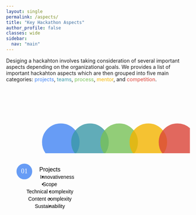 ```yaml
---
layout: single
permalink: /aspects/
title: "Key Hackathon Aspects"
author_profile: false
classes: wide
sidebar:
  nav: "main"
---
```

<meta name="viewport" content="width=device-width, initial-scale=1.0">
<head>
<style>
  tr {
      align: top;
    }
  td {
    vertical-align: top;
  }
 .round-button {
   display:block;
   width:100px;
   height:100px;
   line-height:80px;
   text-align:center;
   border: 0px solid;
   border-radius: 50%;
   opacity: 0.8;
   z-index: 1;
   position:absolute;

}
.round-button:hover {
   opacity: 0.5;
}
.chover:hover{
  opacity: 0.5;
}
i{
  z-index: 2;
  position:absolute;
}
svg{
  margin-left: auto;
  margin-right: auto;
  <!-- border: 1px solid black; -->
}
svg text{
  font-size: 36px;
  font-family: FontAwesome;
  text-anchor: middle;
}
.container{
  text-align: center;
}
.col {
  padding: 10px;
  width: 70%;
  height: 350px;
  opacity: 1;
  border-radius: 5px;
  border: 1px solid white;
  display: inline-block;
  text-align: left;
  margin: 0 auto;
  z-index:-1;
  opacity: 0.8;
}
.fontnew {
font-size: 18px;
font-family: sans-serif;
color: inherit;
}

hr.new1 {
border: 1px solid white;
}
.containerTab {
  padding: 20px 20px;
  color: white;
  width: 700px;
  text-align: left;
  opacity: 0.8;
}
<!-- .closebtn {
  float: right;
  color: white;
  font-size: 35px;
  cursor: pointer;
} -->
<!-- For Option 2 -->
<!-- For Option 2 -->
</style>
  <!-- <script src="https://kit.fontawesome.com/a076d05399.js"></script> -->
  <script src="https://kit.fontawesome.com/a65c30b4bb.js" crossorigin="anonymous"></script>
</head>

<p>
Desiging a hackahton involves taking consideration of several important aspects depending on the organizational goals. We provides a list of important hackahton aspects which are then grouped into five main categories: <span style="color:#4285F4">projects</span>, <span style="color:#3b99a7">teams</span>, <span style="color:#78C257">process</span>, <span style="color:#F4B400">mentor</span>, and <span style="color:#DB4437">competition</span>.
</p>

<!-- <div id="cc"></div> -->
<!-- <p>Desiging a hackahton involves taking consideration of several important aspects depending on the organizational goals. We provides a list of important hackahton aspects which are then grouped into five main categories: <span style="color:#4285F4">projects</span>, <span style="color:#3b99a7">teams</span>, <span style="color:#78C257">process</span>, <span style="color:#F4B400">mentor</span>, and <span style="color:#DB4437">competition</span>.

<button type="button" name="btn1" class="round-button" style="left: 50px; top: 200px; background: #4285F4;"></button>
<i class="fas fa-briefcase" style="font-size:36px; left: 50px; top: 50px;" aria-hidden="true"></i>

<button type="button" name="btn2" class="round-button" style="left: 100px; top: 20px; background: #3b99a7;"></button>
<i class="fas fa-users" style="font-size:36px; left: 130px; top: 50px;" aria-hidden="true"></i>

<button type="button" name="btn2" class="round-button" style="left: 180px; top: 20px; background: #78C257;"></button>
<i class="fas fa-users" style="font-size:36px; left: 210px; top: 50px;" aria-hidden="true"></i>

<button type="button" name="btn2" class="round-button" style="left: 260px; top: 20px; background: #78C257;"></button>
<i class="fas fa-graduation-cap" style="font-size:36px; left: 290px; top: 50px;" aria-hidden="true"></i>

<button type="button" name="btn2" class="round-button" style="left: 340px; top: 20px; background: #78C257;"></button>
<i class="fas fa-medal" style="font-size:36px; left: 370px; top: 50px;" aria-hidden="true"></i>
</p> -->

<!-- <text class="fas fa-briefcase" x="130" y="160" style="font-size:36px">&#xf0b1;</text> -->                       

<div align="center">
<svg height="250" width="700">
  <a href="#p" onclick="openTab('p');">
    <circle cx="150" cy="150" r="50" stroke="#4285F4" stroke-width="3" fill="#4285F4" opacity="0.8" class="chover"/>
    <text class="fas fa-briefcase" x="150" y="160">&#xf0b1;</text>
  </a>

  <a href="#t" onclick="openTab('t');">
    <circle cx="230" cy="150" r="50" stroke="#3b99a7" stroke-width="3" fill="#3b99a7" opacity="0.8" class="chover"/>
    <text class="fas fa-users" x="230" y="160">&#xf0c0;</text>
  </a>


  <a href="#pr" onclick="openTab('pr');">
    <circle cx="310" cy="150" r="50" stroke="#78C257" stroke-width="3" fill="#78C257" opacity="0.8" class="chover"/>
    <text class="fas fa-users" x="310" y="160">&#xf0c0;</text>
  </a>

  <a href="#m" onclick="openTab('m');">
    <circle cx="390" cy="150" r="50" stroke="#F4B400" stroke-width="3" fill="#F4B400" opacity="0.8" class="chover"/>
    <text class="fas fa-graduation-cap" x="390" y="160">&#xf19d;</text>
  </a>

  <a href="#c" onclick="openTab('c');">
    <circle cx="470" cy="150" r="50" stroke="#DB4437" stroke-width="3" fill="#DB4437" opacity="0.8" class="chover"/>
    <text class="fas fa-medal" x="470" y="168">&#xf5a2;</text>
  </a>
</svg>
</div>


<!-- <div class="container">
  <div class="col fontnew" style="background: #4285F4;">
    <center>Projects<center><hr class="new1">
    <table>
    <tr>
      <td width="25%" style="vertical-align: top; line-height: 1.5;">Innovativeness</td>
      <td width="70%" style="vertical-align: top; line-height: 1.5;">The degree to which the project solves a real-world problem either creating new or reusing existing code</td>
    </tr>
    <tr>
      <td width="25%" style="vertical-align: top; line-height: 1.5;">Scope</td>
      <td width="70%" style="vertical-align: top; line-height: 1.5;">The degree to which the goals, tasks, and deliverables of the project are archivable within the specified time limit</td>
    </tr>
    <tr>
      <td width="25%" style="vertical-align: top; line-height: 1.5;">Technical complexity</td>
      <td width="75%" style="vertical-align: top; line-height: 1.5;">The degree to which the implemented system has the design or implementation that is difficult to understand and verify</td>
    </tr>
    <tr>
      <td width="25%" style="vertical-align: top; line-height: 1.5;">Content complexity</td>
      <td width="70%" style="vertical-align: top; line-height: 1.5;">The degree to which the requirements of the project are precise and complete</td>
    </tr>
    <tr>
      <td width="25%" style="vertical-align: top; line-height: 1.5;">Sustainability</td>
      <td width="75%" style="vertical-align: top; line-height: 1.5;">The degree to which the implemented system or code will be available to use and continue to be maintained even after the hackathon</td>
    </tr>
    </table>
  </div>
</div> -->

<!-- Option 1 start -->
<div align="center">
<div id="p" class="containerTab" style="display:none; background:#4285F4; border-radius:10%; font-size: 16px;">
  <center><h2>Projects</h2></center>
  <ul style="font-size: 16px;">
    <li>Innovativeness: The degree to which the project solves a real-world problem either creating new or reusing existing code</li>
    <li>Scope: The degree to which the goals, tasks, and deliverables of the project are archivable within the specified time limit</li>
    <li>Technical complexity: The degree to which the implemented system has the design or implementation that is difficult to understand and verify</li>
    <li>Content complexity: The degree to which the requirements of the project are precise and complete</li>
    <li>Sustainability: The degree to which the implemented system or code will be available to use and continue to be maintained even after the hackathon</li>
  </ul>
</div>
</div>

<div align="center">
<div id="t" class="containerTab" style="display:none; background:#3b99a7; border-radius: 10%; font-size: 16px;">
  <center><h2>Teams</h2></center>
  <ul style="font-size: 16px;">
    <li>Motivation(s): What participants want to get out of their hackathon participation</li>
    <li>Background(s): Participants' education and experience before the hackathon</li>
    <li>Skills: The degree to which participants are proficient in coding and designing</li>
    <li>Familiarity: The degree to which the team members have worked together before</li>
    <li>Role distribution; How roles or tasks are distributed among team members</li>
  </ul>
</div>
</div>

<div align="center">
<div id="pr" class="containerTab" style="display:none; background:#78C257; border-radius: 10%; font-size: 16px;">
  <center><h2>Process</h2></center>
  <ul style="font-size: 16px;">
    <li>Pre-hackathon events: Agenda of activities that take place before the hackathons as individually or a team</li>
    <li>Ideation: Teams generating, developing, and combining ideas to form the projects</li>
    Project selection: Teams picking projects to work on during the hackathon<br>
    <li>Checkpoints and Scoping: Teams reporting the progress of the project to the wholeand re-evaluating the project scope</li>
    <li>Duration / Breaks: Mini-events such as games during the hackathon</li>
    <li>Post-hackathon follow-up: Agenda of activities that help the continuation of hackathon projects</li>
  </ul>
</div>
</div>

<div align="center">
<div id="m" class="containerTab" style="display:none; background:#F4B400; border-radius: 10%; font-size: 16px;">
  <center><h2>Mentors</h2></center>
  <ul style="font-size: 16px;">
    <li>Engagement with teams: Explaining projects to the participants, teaching them basic computing skills required for their projects, and helping them with the development environment setup</li>
    <li>Technical support: Helping teams / participants to solve their technical difficulties during the hackathon</li>
    <li>Project feedback: Providing feedback on how well the team is making progress on their projects so the teams can assure that they are on the right track</li>
    <li>Mobile vs embedded: </li>
  </ul>
</div>
</div>

<div align="center">
<div id="c" class="containerTab" style="display:none; background:#DB4437; border-radius: 10%; font-size: 16px;">
  <center><h2>Competition</h2></center>
  <ul style="font-size: 16px;">
  <li>Competitive vs Non-competitive events: Incentive mechanism of the hackathon. In competitive hackathons, teams compete for prizes. In non-competitive hackathons, teams work toward a common goal such as contributing code to advance existing or create new computing infrastructure.<br>
  Judging criteria: This refers to criteria used by the judges to evaluate the hackathon projects such as creativity and appeal to the market</li>
  <li>Prizes: How many awards be given</li>
  <li>Monetary vs non-monetary prizes: Should the prizes be monetary or non-monetary such as computing power</li>
  <li>Jury vs popular vote: The voting system by which the winner(s) is decided for the hackathon. In jury system, the winner is elected only when the majority of judges have voted for them. In popular vote, the team which received a majority vote from the event attendees and pre-specified social channels is elected as the winner</li>
  </ul>
</div>
</div>

<script>
function openTab(tabName) {
  var i, x;
  x = document.getElementsByClassName("containerTab");
  for (i = 0; i < x.length; i++) {
    x[i].style.display = "none";
  }
  document.getElementById(tabName).style.display = "block";
}
</script>

<!-- Option 1 ends -->


<!-- Option 2 starts -->
<div>
<svg height="250" width="700">
  <a href="">
      <circle cx="50" cy="50" r="20" stroke="#4285F4" stroke-width="3" fill="#4285F4" opacity="0.8"/>
      <text x="50" y="55" style="font-size:18px; fill:white; text-anchor:middle;">01</text>
      <text x="120" y="50" style="font-size:16px; text-anchor:left; font-family:sans-serif;">Projects</text>
      <circle cx="100" cy="65" r="2px"/>
      <text x="140" y="70" style="font-size:14px; text-anchor:left; font-family:sans-serif;">Innovativeness</text>
      <circle cx="100" cy="85" r="2px"/>
      <text x="120" y="90" style="font-size:14px; text-anchor:left; font-family:sans-serif;">Scope</text>
      <circle cx="120" cy="105" r="2px"/>
      <text x="120" y="110" style="font-size:14px; text-anchor:left; font-family:sans-serif;">Technical complexity</text>
      <circle cx="120" cy="125" r="2px"/>
      <text x="120" y="130" style="font-size:14px; text-anchor:left; font-family:sans-serif;">Content complexity</text>
      <circle cx="120" cy="145" r="2px"/>
      <text x="120" y="150" style="font-size:14px; text-anchor:left; font-family:sans-serif;">Sustainability</text>
  </a>
</svg>
</div>
<!-- Option 2 ends -->
<!-- <p id="desc"></p>
<script>
</script> -->

<!-- Don't remove this table! -->
<!-- <table>
<tr style="border-bottom: thin dotted grey;">
  <th style="font-size:1.2em; width:30%"><strong>Aspects</strong></th>
  <th style="font-size:1.2em; width:70%"><strong>Description</strong></th>
</tr>

<tr>
  <td style="colspan:2; font-size:1.2em;"><strong>Projects</strong></td>
</tr>

<tr>
  <td style="width:30%"><strong>Innovativeness</strong></td>
  <td style="width:70%">This refers the degree to which the project solves a real-world problem either creating new or reusing existing code.</td>
</tr>

<tr>
  <td style="width:30%"><strong>Scope</strong></td>
  <td style="width:70%">This refers to the degree to which the goals, tasks, and deliverables of the project are archivable within the specified time limit.</td>
</tr>

<tr>
  <td style="width:30%"><strong>Technical complexity</strong></td>
  <td style="width:70%">This refers to the degree to which the implemented system has the design or implementation that is difficult to understand and verify.</td>
</tr>

<tr>
  <td style="width:30%"><strong>Content complexity</strong></td>
  <td style="width:70%">This refers to the degree to which the requirements of the project are precise and complete.</td>
</tr>

<tr style="border-bottom: thin dotted grey;">
  <td style="width:30%"><strong>Sustainability</strong></td>
  <td style="width:70%">This refers to the degree to which the implemented system or code will be available to use and continue to be maintained even after the hackathon.</td>
</tr>

<tr>
  <td style="colspan:2; font-size:1.2em;"><strong>Teams</strong></td>
</tr>

<tr>
  <td style="width:30%"><strong>Motivation(s)</strong></td>
  <td style="width:70%">This refers to what the participants want to get out of their
  hackathon participation such as career, learning, get the needed work done, and meet new people.</td>
</tr>

<tr>
  <td style="width:30%"><strong>Background(s)</strong></td>
  <td style="width:70%">This refers to the participants' education and experience before the hackathon.</td>
</tr>

<tr>
  <td style="width:30%"><strong>Skills</strong></td>
  <td style="width:70%">This refers to the degree to which participants are proficient in coding and designing.</td>
</tr>

<tr>
  <td style="width:30%"><strong>Familiarity</strong></td>
  <td style="width:70%">This refers to the degree to which the team members have worked together before.</td>
</tr>

<tr style="border-bottom: thin dotted grey;">
  <td style="width:30%"><strong>Role distribution</strong></td>
  <td style="width:70%">This refers to how roles or tasks are distributed among team members, e.g., by interest, available skills, preparation, and mentorship.</td>
</tr>

<tr>
  <td style="colspan:2; font-size:1.2em;"><strong>Process</strong></td>
</tr>

<tr>
  <td style="width:30%"><strong>Pre-hackathon events</strong></td>
  <td style="width:70%">This refers to the agenda of activities that take place before the hackathons as individually or a team. These activities include ideation, construction of project vision, common plan and shared understanding, and the dissemination feedback and information.</td>
</tr>

<tr>
  <td style="width:30%"><strong>Ideation</strong></td>
  <td style="width:70%">This refers to the teams generating, developing, and combining ideas to form the projects. This can be done before or at the event.</td>
</tr>

<tr>
  <td style="width:30%"><strong>Team formation</strong></td>
  <td style="width:70%">This refers to forming teams to work together in the hackathon. Team formation can be done before or at the event. In most hackathons, teams are formed around the projects.</td>
</tr>

<tr>
  <td style="width:30%"><strong>Project selection</strong></td>
  <td style="width:70%">This refers to teams picking out projects to work on during the hackathon. This can be done in concert with team formation and before or at the event.</td>
</tr>

<tr>
  <td style="width:30%"><strong>Checkpoints and Scoping</strong></td>
  <td style="width:70%">This refers to reporting the progress of the project and re-evaluating the project scope.</td>
</tr>

<tr>
  <td style="width:30%"><strong>Duration / Breaks</strong></td>
  <td style="width:70%">This refers to mini-events such as games during the hackathon. The purpose is for participants to have fun or mingle with fellow participants while taking a break from their hackathon projects.</td>
</tr>

<tr style="border-bottom: thin dotted grey;">
  <td style="width:30%"><strong>Post-hackathon follow-up</strong></td>
  <td style="width:70%">This refers to agenda of activities that help the continuation of hackathon projects.</td>
</tr>

<tr>
  <td style="colspan:2; font-size:1.2em;"><strong>Mentors</strong></td>
</tr>

<tr>
  <td style="width:30%"><strong>Engagement with teams</strong></td>
  <td style="width:70%">This refers to explaining projects to the participants, teaching them basic computing skills required for their projects, and helping them with the development environment setup.</td>
</tr>

<tr>
  <td style="width:30%"><strong>Technical support</strong></td>
  <td style="width:70%">This refers to helping participants to solve their technical difficulties during the hackathon.</td>
</tr>

<tr>
  <td style="width:30%"><strong>Project feedback</strong></td>
  <td style="width:70%">This refers to mentors providing feedback on how well the team is making progress on their projects so the teams can assure that they are on the right track.</td>
</tr>

<tr style="border-bottom: thin dotted grey;">
  <td style="width:30%"><strong>Mobile vs embedded</strong></td>
  <td style="width:70%"></td>
</tr>

<tr>
  <td style="colspan:2; font-size:1.2em;"><strong>Competition</strong></td>
</tr>

<tr>
  <td style="width:30%"><strong>Competitive vs Non-competitive events</strong></td>
  <td style="width:70%">This refers to the incentive mechanism of the hackathon. In competitive hackathons, teams compete for prizes. In non-competitive hackathons, teams work toward a common goal such as contributing code to advance existing or create new computing infrastructure.</td>
</tr>

<tr>
  <td style="width:30%"><strong>Judging criteria</strong></td>
  <td style="width:70%">This refers to criteria used by the judges to evaluate the hackathon projects such as creativity and appeal to the market.</td>
</tr>

<tr>
  <td style="width:30%"><strong># Prizes</strong></td>
  <td style="width:70%"></td>
</tr>

<tr>
  <td style="width:30%"><strong>Monetary vs non-monetary prizes</strong></td>
  <td style="width:70%">This refers to an award(s) given to the winner(s) of the event. The prizes could be monetary or non-monetary such as computing power.</td>
</tr>

<tr style="border-bottom: thin dotted grey;">
  <td style="width:30%"><strong>Jury vs popular vote</strong></td>
  <td style="width:70%">This refers to the voting system by which the winner(s) is decided for the hackathon. In jury system, the winner is elected only when the majority of judges have voted for them. In popular vote, the team which received a majority vote from the event attendees and pre-specified social channels is elected as the winner.</td>
</tr>
</table> -->
